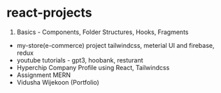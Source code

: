 # react-projects

1. Basics - Components, Folder Structures, Hooks, Fragments

- my-store(e-commerce) project tailwindcss, meterial UI and firebase, redux
- youtube tutorials - gpt3, hoobank, resturant
- Hyperchip Company Profile using React, Tailwindcss
- Assignment MERN
- Vidusha Wijekoon (Portfolio)
